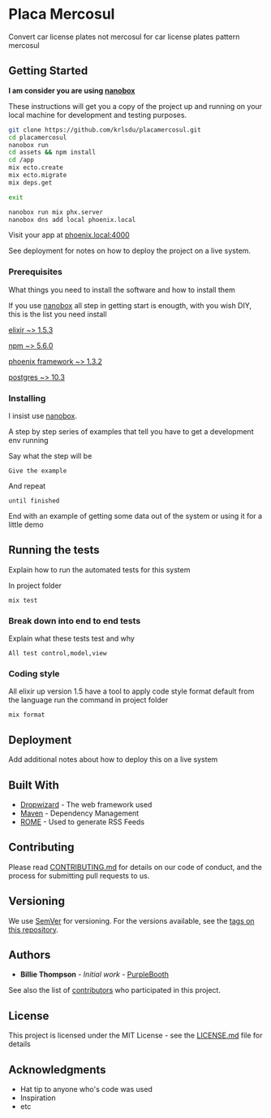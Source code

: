# Placa Mercosul

Convert car license plates not mercosul for car license plates pattern mercosul 

## Getting Started

**I am consider you are using [nanobox](https://guides.nanobox.io/elixir/phoenix/from-scratch/)**

These instructions will get you a copy of the project up and running on your local machine for development and testing purposes. 

```bash
git clone https://github.com/krlsdu/placamercosul.git
cd placamercosul
nanobox run 
cd assets && npm install
cd /app
mix ecto.create
mix ecto.migrate
mix deps.get

exit

nanobox run mix phx.server
nanobox dns add local phoenix.local
```
Visit your app at <a href="http://phoenix.local:4000" target="\_blank">phoenix.local:4000</a>



See deployment for notes on how to deploy the project on a live system.

### Prerequisites

What things you need to install the software and how to install them

If you use [nanobox](https://guides.nanobox.io/elixir/phoenix/from-scratch/)
all step in getting start is enougth, with you wish DIY, this is the list you need install

[elixir ~> 1.5.3](https://elixir-lang.org/install.html)

[npm ~> 5.6.0](https://github.com/creationix/nvm#installation)

[phoenix framework ~> 1.3.2](https://hexdocs.pm/phoenix/installation.html#content)

[postgres ~> 10.3](https://www.digitalocean.com/community/tutorials/how-to-install-and-use-postgresql-on-ubuntu-16-04)


### Installing

I insist use [nanobox](https://guides.nanobox.io/elixir/phoenix/from-scratch/).

A step by step series of examples that tell you have to get a development env running

Say what the step will be

```
Give the example
```

And repeat

```
until finished
```

End with an example of getting some data out of the system or using it for a little demo

## Running the tests

Explain how to run the automated tests for this system

In project folder

```
mix test
```

### Break down into end to end tests

Explain what these tests test and why

```
All test control,model,view
```

### Coding style


All elixir up version 1.5 have a tool to apply code style format default from the language run the command in project folder

```
mix format
```

## Deployment

Add additional notes about how to deploy this on a live system

## Built With

* [Dropwizard](http://www.dropwizard.io/1.0.2/docs/) - The web framework used
* [Maven](https://maven.apache.org/) - Dependency Management
* [ROME](https://rometools.github.io/rome/) - Used to generate RSS Feeds

## Contributing

Please read [CONTRIBUTING.md](https://gist.github.com/PurpleBooth/b24679402957c63ec426) for details on our code of conduct, and the process for submitting pull requests to us.

## Versioning

We use [SemVer](http://semver.org/) for versioning. For the versions available, see the [tags on this repository](https://github.com/your/project/tags). 

## Authors

* **Billie Thompson** - *Initial work* - [PurpleBooth](https://github.com/PurpleBooth)

See also the list of [contributors](https://github.com/your/project/contributors) who participated in this project.

## License

This project is licensed under the MIT License - see the [LICENSE.md](LICENSE.md) file for details

## Acknowledgments

* Hat tip to anyone who's code was used
* Inspiration
* etc

